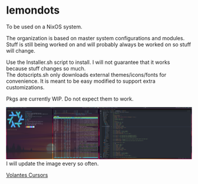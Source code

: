# lemondots </br>
To be used on a NixOS system. </br>

The organization is based on master system configurations and modules. Stuff is still being worked on and will probably always be worked on so stuff will change. </br>

Use the Installer.sh script to install. I will not guarantee that it works because stuff changes so much. </br>
The dotscripts.sh only downloads external themes/icons/fonts for convenience. It is meant to be easy modified to support extra customizations. </br>

Pkgs are currently WIP. Do not expect them to work. </br>

<img src="desktop.png"> </br>
I will update the image every so often. </br>

[Volantes Cursors](https://github.com/varlesh/volantes-cursors) </br>
